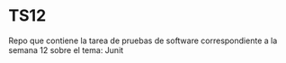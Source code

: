 # TS12
Repo que contiene la tarea de pruebas de software correspondiente a la semana 12 sobre el tema: Junit
